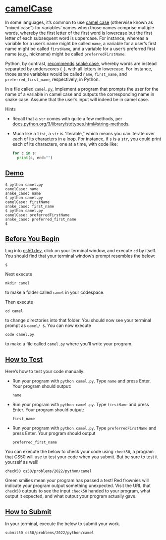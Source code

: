 # [camelCase](#camelcase)

In some languages, it’s common to use [camel
case](https://en.wikipedia.org/wiki/Camel_case) (otherwise known as
“mixed case”) for variables’ names when those names comprise multiple
words, whereby the first letter of the first word is lowercase but the
first letter of each subsequent word is uppercase. For instance, whereas
a variable for a user’s name might be called `name`, a variable for a
user’s first name might be called `firstName`, and a variable for a
user’s preferred first name (e.g., nickname) might be called
`preferredFirstName`.

Python, by contrast,
[recommends](https://peps.python.org/pep-0008/#function-and-variable-names)
[snake case](https://en.wikipedia.org/wiki/Snake_case), whereby words
are instead separated by underscores (`_`), with all letters in
lowercase. For instance, those same variables would be called `name`,
`first_name`, and `preferred_first_name`, respectively, in Python.

In a file called `camel.py`, implement a program that prompts the user
for the name of a variable in camel case and outputs the corresponding
name in snake case. Assume that the user’s input will indeed be in camel
case.

Hints

- Recall that a `str` comes with quite a few methods, per
  [docs.python.org/3/library/stdtypes.html#string-methods](https://docs.python.org/3/library/stdtypes.html#string-methods).
- Much like a `list`, a `str` is “iterable,” which means you can iterate
  over each of its characters in a loop. For instance, if `s` is a
  `str`, you could print each of its characters, one at a time, with
  code like:

  ``` py
  for c in s:
    print(c, end="")
  ```

## [Demo](#demo)

``` highlight
$ python camel.py
camelCase: name
snake_case: name
$ python camel.py
camelCase: firstName
snake_case: first_name
$ python camel.py
camelCase: preferredFirstName
snake_case: preferred_first_name
$
```

## [Before You Begin](#before-you-begin)

Log into [cs50.dev](https://cs50.dev/), click on your terminal window,
and execute `cd` by itself. You should find that your terminal window’s
prompt resembles the below:

``` highlight
$
```

Next execute

``` highlight
mkdir camel
```

to make a folder called `camel` in your codespace.

Then execute

``` highlight
cd camel
```

to change directories into that folder. You should now see your terminal
prompt as `camel/ $`. You can now execute

``` highlight
code camel.py
```

to make a file called `camel.py` where you’ll write your program.

## [How to Test](#how-to-test)

Here’s how to test your code manually:

- Run your program with `python camel.py`. Type `name` and press Enter.
  Your program should output:

  ``` highlight
  name
  ```

- Run your program with `python camel.py`. Type `firstName` and press
  Enter. Your program should output:

  ``` highlight
  first_name
  ```

- Run your program with `python camel.py`. Type `preferredFirstName` and
  press Enter. Your program should output

  ``` highlight
  preferred_first_name
  ```

You can execute the below to check your code using `check50`, a program
that CS50 will use to test your code when you submit. But be sure to
test it yourself as well!

``` highlight
check50 cs50/problems/2022/python/camel
```

Green smilies mean your program has passed a test! Red frownies will
indicate your program output something unexpected. Visit the URL that
`check50` outputs to see the input `check50` handed to your program,
what output it expected, and what output your program actually gave.

## [How to Submit](#how-to-submit)

In your terminal, execute the below to submit your work.

``` highlight
submit50 cs50/problems/2022/python/camel
```
